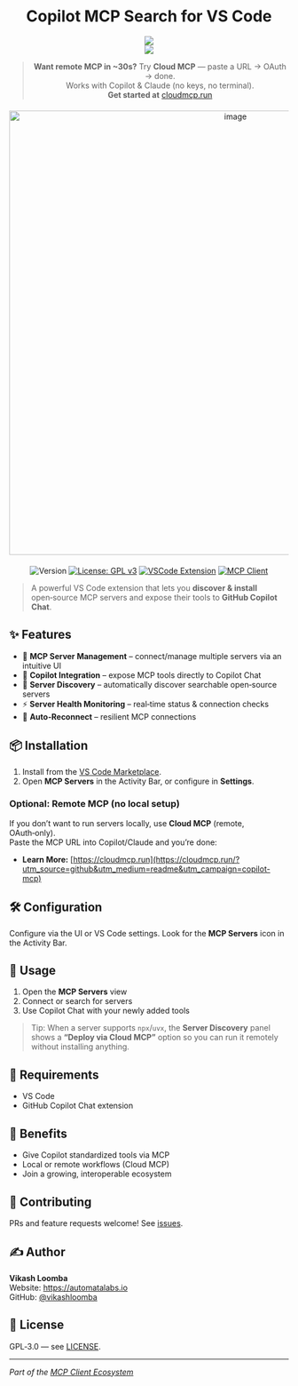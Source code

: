 <div align="center">
<h1>Copilot MCP Search for VS Code</h1>
</div>

<div align="center">
  <a href="vscode://AutomataLabs.copilot-mcp">
    <img src="https://badgen.net/vs-marketplace/i/AutomataLabs.copilot-mcp?icon=visualstudio" />
  </a>
  <br />
  <a href="https://discord.gg/cloudmcp">
    <img src="https://dcbadge.limes.pink/api/server/https://discord.gg/cloudmcp" />
  </a>
</div>

<!-- ✨ New: value-first CTA block -->
<div align="center">
  
  > **Want remote MCP in ~30s?** Try **Cloud MCP** — paste a URL → OAuth → done.  
  > Works with Copilot & Claude (no keys, no terminal).  
  > **Get started at** [cloudmcp.run](https://cloudmcp.run/?utm_source=github&utm_medium=readme&utm_campaign=copilot-mcp)
</div>

<div align="center">
  <div style="display: flex; justify-content: center; gap: 20px; margin: 20px 0;">
    <img width="800" alt="image" src="https://automatalabs.io/demo.gif" />
  </div>
</div>

<div align="center">
  
![Version](https://img.shields.io/badge/version-0.0.80-blue.svg?cacheSeconds=2592000)
[![License: GPL v3](https://img.shields.io/badge/License-GPLv3-blue.svg)](https://www.gnu.org/licenses/gpl-3.0)
[![VSCode Extension](https://img.shields.io/badge/VSCode-Extension-blue.svg?logo=visual-studio-code)](https://code.visualstudio.com/api/references/extension-guidelines)
[![MCP Client](https://img.shields.io/badge/MCP-Client-green.svg)](https://modelcontextprotocol.io/clients)

</div>

> A powerful VS Code extension that lets you **discover & install** open‑source MCP servers and expose their tools to **GitHub Copilot Chat**.

## ✨ Features
- 🔧 **MCP Server Management** – connect/manage multiple servers via an intuitive UI  
- 🚀 **Copilot Integration** – expose MCP tools directly to Copilot Chat  
- 🎯 **Server Discovery** – automatically discover searchable open‑source servers  
- ⚡ **Server Health Monitoring** – real‑time status & connection checks  
- 🔄 **Auto‑Reconnect** – resilient MCP connections

## 📦 Installation
1) Install from the [VS Code Marketplace](https://marketplace.visualstudio.com/items?itemName=AutomataLabs.copilot-mcp).  
2) Open **MCP Servers** in the Activity Bar, or configure in **Settings**.

<!-- ✨ New: Remote option -->
### Optional: Remote MCP (no local setup)
If you don’t want to run servers locally, use **Cloud MCP** (remote, OAuth‑only).  
Paste the MCP URL into Copilot/Claude and you’re done:
- **Learn More:** [https://cloudmcp.run](https://cloudmcp.run/?utm_source=github&utm_medium=readme&utm_campaign=copilot-mcp)

## 🛠️ Configuration
Configure via the UI or VS Code settings. Look for the **MCP Servers** icon in the Activity Bar.

## 🚀 Usage
1) Open the **MCP Servers** view  
2) Connect or search for servers  
3) Use Copilot Chat with your newly added tools

<!-- ✨ New: Discovery + Remote deploy hint -->
> Tip: When a server supports `npx`/`uvx`, the **Server Discovery** panel shows a **“Deploy via Cloud MCP”** option so you can run it remotely without installing anything.

## 🔗 Requirements
- VS Code
- GitHub Copilot Chat extension

## 🌟 Benefits
- Give Copilot standardized tools via MCP
- Local or remote workflows (Cloud MCP)
- Join a growing, interoperable ecosystem

## 👥 Contributing
PRs and feature requests welcome! See [issues](https://github.com/VikashLoomba/copilot-mcp/issues).

## ✍️ Author
**Vikash Loomba**  
Website: https://automatalabs.io  
GitHub: [@vikashloomba](https://github.com/vikashloomba)

## 📝 License
GPL‑3.0 — see [LICENSE](LICENSE).

---

_Part of the [MCP Client Ecosystem](https://modelcontextprotocol.io/clients)_
